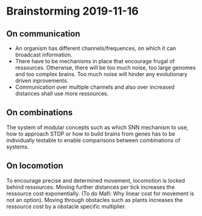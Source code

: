 # Brainstorming 2019-11-16

## On communication

- An organism has different channels/frequences, on which it can broadcast information.
- There have to be mechanisms in place that encourage frugal of ressources. Otherwise, there will be too much noise, too large genomes and too complex brains. Too much noise will hinder any evolutionary driven inprovements.
- Communication over multiple channels and also over increased distances shall use more ressources.

## On combinations

The system of modular concepts such as which SNN mechanism to use, how to approach STDP or how to build brains from genes has to be individually testable to enable comparisons between combinations of systems.

## On locomotion

To encourage precise and determined movement, locomotion is locked behind ressources. Moving further distances per tick increases the ressource cost exponentially. (To do Mafi: Why linear cost for movement is not an option). Moving through obstacles such as plants increases the ressource cost by a obstacle specific multiplier.
